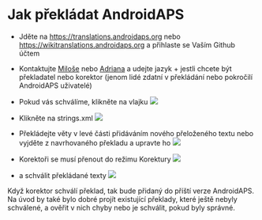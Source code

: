 # Jak překládat AndroidAPS

* Jděte na <https://translations.androidaps.org> nebo <https://wikitranslations.androidaps.org> a přihlaste se Vaším Github účtem

* Kontaktujte [Miloše](https://gitter.im/MilosKozak) nebo [Adriana](https://gitter.im/AdrianLxM) a udejte jazyk + jestli chcete být překladatel nebo korektor (jenom lidé zdatní v překládání nebo pokročilí AndroidAPS uživatelé)

* Pokud vás schválíme, klikněte na vlajku ![](../images/translation-flags.png)

* Klikněte na strings.xml ![](../images/translations-click-strings.png)

* Překládejte věty v levé části přidáváním nového přeloženého textu nebo vyjděte z navrhovaného překladu a upravte ho ![](../images/translations-translate.png)

* Korektoři se musí přenout do režimu Korektury ![](../images/translations-proofreading-mode.png)

* a schválit překládané texty ![](../images/translations-proofreading.png)

Když korektor schválí překlad, tak bude přidaný do příští verze AndroidAPS. Na úvod by také bylo dobré projít existující překlady, které ještě nebyly schválené, a ověřit v nich chyby nebo je schválit, pokud byly správné.